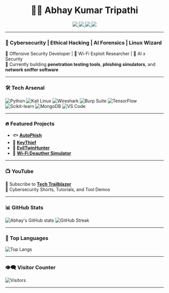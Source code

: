<h1 align="center">👨‍💻 Abhay Kumar Tripathi</h1>
<p align="center">
  <a href="https://www.linkedin.com/in/abhay-kumar-tripathi-54899b31a">
    <img src="https://img.shields.io/badge/-LinkedIn-0077B5?style=for-the-badge&logo=linkedin&logoColor=white" />
  </a>
  <a href="https://www.youtube.com/channel/UCuRVDMd1n-mn2T_34892V_Q">
    <img src="https://img.shields.io/badge/-YouTube-red?style=for-the-badge&logo=youtube&logoColor=white" />
  </a>
  <a href="https://github.com/abhaykumartripathi">
    <img src="https://img.shields.io/badge/-GitHub-181717?style=for-the-badge&logo=github&logoColor=white" />
  </a>
  <a href="https://www.instagram.com/abhaytripathi_46">
    <img src="https://img.shields.io/badge/-Instagram-E4405F?style=for-the-badge&logo=instagram&logoColor=white" />
  </a>
</p>

---

### 🚀 Cybersecurity | Ethical Hacking | AI Forensics | Linux Wizard  
🔐 Offensive Security Developer | 📡 Wi-Fi Exploit Researcher | 🧠 AI x Security  
🎯 Currently building **penetration testing tools**, **phishing simulators**, and **network sniffer software**

---

### 🛠️ Tech Arsenal  

![Python](https://img.shields.io/badge/-Python-3776AB?style=for-the-badge&logo=python&logoColor=white)
![Kali Linux](https://img.shields.io/badge/-Kali%20Linux-557C94?style=for-the-badge&logo=linux&logoColor=white)
![Wireshark](https://img.shields.io/badge/-Wireshark-1679A7?style=for-the-badge&logo=wireshark&logoColor=white)
![Burp Suite](https://img.shields.io/badge/-Burp%20Suite-FF6F00?style=for-the-badge&logo=burpsuite&logoColor=white)
![TensorFlow](https://img.shields.io/badge/-TensorFlow-FF6F00?style=for-the-badge&logo=tensorflow&logoColor=white)
![Scikit-learn](https://img.shields.io/badge/-Scikit--learn-F7931E?style=for-the-badge&logo=scikit-learn&logoColor=white)
![MongoDB](https://img.shields.io/badge/-MongoDB-47A248?style=for-the-badge&logo=mongodb&logoColor=white)
![VS Code](https://img.shields.io/badge/-VS%20Code-007ACC?style=for-the-badge&logo=visualstudiocode&logoColor=white)

---

### 🔥 Featured Projects

- 🐟 [**AutoPhish**](https://github.com/abhaykumartripathi/AutoPhish)
- 🔑 [**KeyThief**](https://github.com/abhaykumartripathi/KeyThief)
- 📡 [**EvilTwinHunter**](https://github.com/abhaykumartripathi/EvilTwinHunter)
- 🛑 [**Wi-Fi Deauther Simulator**](https://github.com/abhaykumartripathi/WiFi-Deauther)

---

### 📺 YouTube  
📡 Subscribe to **[Tech Trailblazer](https://www.youtube.com/channel/UCuRVDMd1n-mn2T_34892V_Q)**  
🎥 Cybersecurity Shorts, Tutorials, and Tool Demos

---

### 📊 GitHub Stats

![Abhay's GitHub stats](https://github-readme-stats.vercel.app/api?username=abhaykumartripathi&show_icons=true&theme=tokyonight)
![GitHub Streak](https://github-readme-streak-stats.herokuapp.com/?user=abhaykumartripathi&theme=tokyonight)

---

### 🧠 Top Languages

![Top Langs](https://github-readme-stats.vercel.app/api/top-langs/?username=abhaykumartripathi&layout=compact&theme=tokyonight)

---

### 👁️‍🗨️ Visitor Counter  
![Visitors](https://komarev.com/ghpvc/?username=abhaykumartripathi&color=blueviolet)

---
